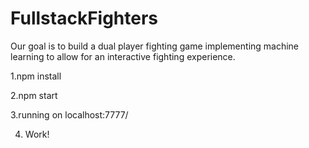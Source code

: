 # FullstackFighters

Our goal is to build a dual player fighting game implementing machine learning to allow for an interactive fighting experience.

1.npm install

2.npm start

3.running on localhost:7777/

4. Work!
